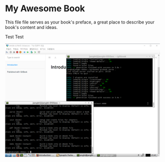 # My Awesome Book

This file file serves as your book's preface, a great place to describe your book's content and ideas.

Test Test

![](/assets/import.png)



